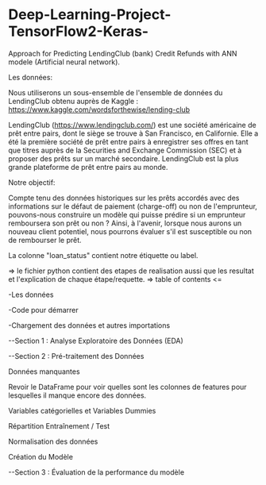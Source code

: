 # Deep-Learning-Project-TensorFlow2-Keras-
Approach for Predicting  LendingClub (bank) Credit Refunds with ANN modele (Artificial neural network).

Les données:

Nous utiliserons un sous-ensemble de l'ensemble de données du LendingClub obtenu auprès de Kaggle : https://www.kaggle.com/wordsforthewise/lending-club

LendingClub (https://www.lendingclub.com/) est une société américaine de prêt entre pairs, dont le siège se trouve à San Francisco, en Californie. Elle a été la première société de prêt entre pairs à enregistrer ses offres en tant que titres auprès de la Securities and Exchange Commission (SEC) et à proposer des prêts sur un marché secondaire. LendingClub est la plus grande plateforme de prêt entre pairs au monde.

Notre objectif:

Compte tenu des données historiques sur les prêts accordés avec des informations sur le défaut de paiement (charge-off) ou non de l'emprunteur, pouvons-nous construire un modèle qui puisse prédire si un emprunteur remboursera son prêt ou non ? Ainsi, à l'avenir, lorsque nous aurons un nouveau client potentiel, nous pourrons évaluer s'il est susceptible ou non de rembourser le prêt.

La colonne "loan_status" contient notre étiquette ou label.

=> le fichier python contient des etapes de realisation aussi que les resultat et l'explication de chaque étape/requette.
=>  table of contents  <=

-Les données

-Code pour démarrer

-Chargement des données et autres importations

--Section 1 : Analyse Exploratoire des Données (EDA)

--Section 2 : Pré-traitement des Données

Données manquantes

Revoir le DataFrame pour voir quelles sont les colonnes de features pour lesquelles il manque encore des données.

Variables catégorielles et Variables Dummies

Répartition Entraînement / Test

Normalisation des données

Création du Modèle

--Section 3 : Évaluation de la performance du modèle
